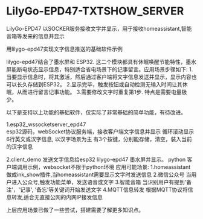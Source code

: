 # LilyGo-EPD47-TXTSHOW_SERVER
LilyGo-EPD47 以SOCKER服务接收文字并显示，用于接收homeassistant,智能音箱等发来的信息并显示

用lilygo-epd47实现文字信息推送的基础软件示例

lilygo-epd47结合了墨水屏和 ESP32. 这二个模块都具有休眠唤醒节能特性，墨水屏能断电状态显示信息，特别适合省电场景下的记事留言。应用场景步骤如下:
1.当要显示信息时，将其激活，然后通过客户端将文字信息发送并显示，显示内容也可以长久存储到ESP32。
2.显示完毕，触发按钮或自动检测无输入时间让其休眠，从而进行留言记事功能。
3.需要修改文字时重复第1步.
特点是需要电量极少。

以下是支持以上功能的基础软件，仅实际了非常基础的简单功能，有待改进。

1.esp32_wssocketserver_epd47   
   esp32源码，webSocket协议服务端，接收客户端文字信息并显示
   循环滚动显示6行英文或汉字信息, 以汉字场景为主
   有3个按键，分别能存储，清空，装入当前的汉字信息

2.client_demo
   发送文字信息给esp32 lilygo-epd47 墨水屏并显示。
   python 客户端调用示例，websocket不限于python环境
   应用可能场景:
   1.homeassistant 做成ink_show插件,当homeassistant需要显示文字时发送信息
   2.微信公众号    当用户进入公众号,触发功能菜单，发送语音或文字
   3.智能音箱      当识别用户有提到'备注'，'记事', '备忘'等关键词开始发送文字
   4.MQTT信息转发  根据MQTT协议将信息转发,适合无直接公网的内网IP接发信息
  
上层应用场景已做了一些尝试，搭建需要了解更多知识点。

